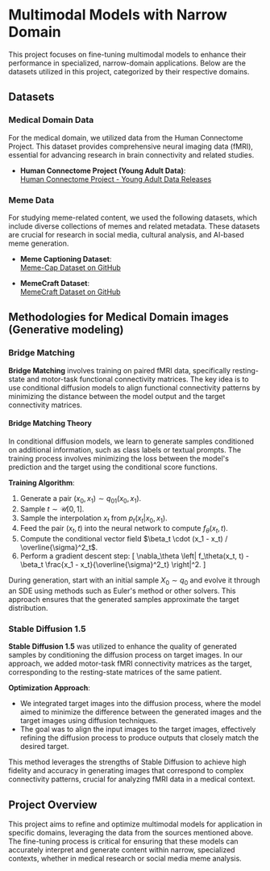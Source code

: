 # Multimodal Models with Narrow Domain

This project focuses on fine-tuning multimodal models to enhance their performance in specialized, narrow-domain applications. Below are the datasets utilized in this project, categorized by their respective domains.

## Datasets

### Medical Domain Data
For the medical domain, we utilized data from the Human Connectome Project. This dataset provides comprehensive neural imaging data (fMRI), essential for advancing research in brain connectivity and related studies.

- **Human Connectome Project (Young Adult Data)**:  
  [Human Connectome Project - Young Adult Data Releases](https://www.humanconnectome.org/study/hcp-young-adult/data-releases)

### Meme Data
For studying meme-related content, we used the following datasets, which include diverse collections of memes and related metadata. These datasets are crucial for research in social media, cultural analysis, and AI-based meme generation.

- **Meme Captioning Dataset**:  
  [Meme-Cap Dataset on GitHub](https://github.com/eujhwang/meme-cap)

- **MemeCraft Dataset**:  
  [MemeCraft Dataset on GitHub](https://github.com/Social-AI-Studio/MemeCraft.git)

## Methodologies for Medical Domain images (Generative modeling)

### Bridge Matching
**Bridge Matching** involves training on paired fMRI data, specifically resting-state and motor-task functional connectivity matrices. The key idea is to use conditional diffusion models to align functional connectivity patterns by minimizing the distance between the model output and the target connectivity matrices.

#### Bridge Matching Theory

In conditional diffusion models, we learn to generate samples conditioned on additional information, such as class labels or textual prompts. The training process involves minimizing the loss between the model's prediction and the target using the conditional score functions.

**Training Algorithm**:
1. Generate a pair $(x_0, x_1) \sim q_{01}(x_0, x_1)$.
2. Sample $t \sim \mathcal{U}[0, 1]$.
3. Sample the interpolation $x_t$ from $p_t(x_t | x_0, x_1)$.
4. Feed the pair $(x_t, t)$ into the neural network to compute $f_\theta(x_t, t)$.
5. Compute the conditional vector field $\beta_t \cdot (x_1 - x_t) / \overline{\sigma}^2_t$.
6. Perform a gradient descent step:
   \[
   \nabla_\theta \left\| f_\theta(x_t, t) - \beta_t \frac{x_1 - x_t}{\overline{\sigma}^2_t} \right\|^2.
   \]

During generation, start with an initial sample $X_0 \sim q_{0}$ and evolve it through an SDE using methods such as Euler's method or other solvers. This approach ensures that the generated samples approximate the target distribution.

### Stable Diffusion 1.5

**Stable Diffusion 1.5** was utilized to enhance the quality of generated samples by conditioning the diffusion process on target images. In our approach, we added motor-task fMRI connectivity matrices as the target, corresponding to the resting-state matrices of the same patient.

**Optimization Approach**:
- We integrated target images into the diffusion process, where the model aimed to minimize the difference between the generated images and the target images using diffusion techniques. 
- The goal was to align the input images to the target images, effectively refining the diffusion process to produce outputs that closely match the desired target.

This method leverages the strengths of Stable Diffusion to achieve high fidelity and accuracy in generating images that correspond to complex connectivity patterns, crucial for analyzing fMRI data in a medical context.


## Project Overview

This project aims to refine and optimize multimodal models for application in specific domains, leveraging the data from the sources mentioned above. The fine-tuning process is critical for ensuring that these models can accurately interpret and generate content within narrow, specialized contexts, whether in medical research or social media meme analysis.

